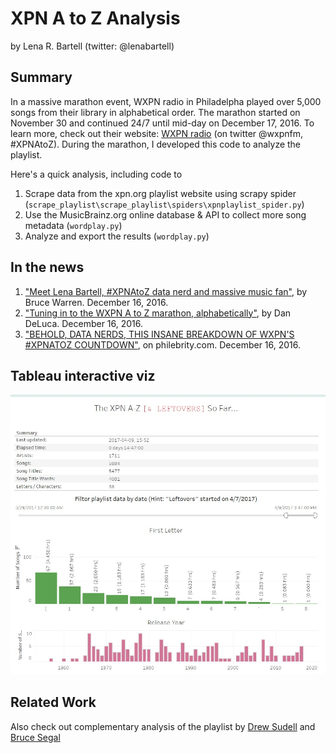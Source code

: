 # XPN A to Z Analysis
by Lena R. Bartell (twitter: @lenabartell)

## Summary

In a massive marathon event, WXPN radio in Philadelpha played over 5,000 songs from their library in alphabetical order. The marathon started on November 30 and continued 24/7 until mid-day on December 17, 2016. To learn more, check out their website: [WXPN radio](http://xpn.org/music-artist/xpn-a-z) (on twitter @wxpnfm, #XPNAtoZ). During the marathon, I developed this code to analyze the playlist. 

Here's a quick analysis, including code to
1. Scrape data from the xpn.org playlist website using scrapy spider (`scrape_playlist\scrape_playlist\spiders\xpnplaylist_spider.py`)
2. Use the MusicBrainz.org online database & API to collect more song metadata (`wordplay.py`)
3. Analyze and export the results (`wordplay.py`)

## In the news

1. ["Meet Lena Bartell, #XPNAtoZ data nerd and massive music fan"](http://thekey.xpn.org/2016/12/16/lena-bartell/), by Bruce Warren. December 16, 2016.
2. ["Tuning in to the WXPN A to Z marathon, alphabetically"](http://www.philly.com/philly/blogs/inthemix/Tuning-in-alphabetically-to-the-XPN-A-to-Z.html), by Dan DeLuca. December 16, 2016.
3. ["BEHOLD, DATA NERDS, THIS INSANE BREAKDOWN OF WXPN'S #XPNATOZ COUNTDOWN"](http://www.philebrity.com/blog/2016/12/16/behold-data-nerds-this-is-insane-breakdown-of-wxpns-xpnatoz-countdown), on philebrity.com. December 16, 2016.

## Tableau interactive viz 

[![Tableau Viz Link](xpnatoz.jpg)](http://public.tableau.com/views/XPN_AtoZ/XPNA-Z?%3AshowVizHome=no&:display_count=yes)

## Related Work

Also check out complementary analysis of the playlist by [Drew Sudell](https://github.com/asudell/a2z) and [Bruce Segal](https://twitter.com/besegal)